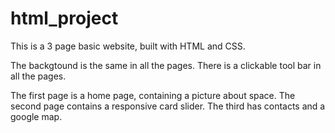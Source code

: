 # html_project
This is a 3 page basic website, built with HTML and CSS.

The backgtound is the same in all the pages.
There is a clickable tool bar in all the pages.

The first page is a home page, containing a picture about space.
The second page contains a responsive card slider.
The third has contacts and a google map.
